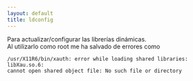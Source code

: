 ```yaml
---
layout: default
title: ldconfig
---
```

Para actualizar/configurar las librerías dinámicas.  
Al utilizarlo como root me ha salvado de errores como

    /usr/X11R6/bin/xauth: error while loading shared libraries: libXau.so.6:
    cannot open shared object file: No such file or directory
